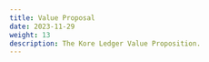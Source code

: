 ```yaml
---
title: Value Proposal
date: 2023-11-29
weight: 13
description: The Kore Ledger Value Proposition.
---
```

